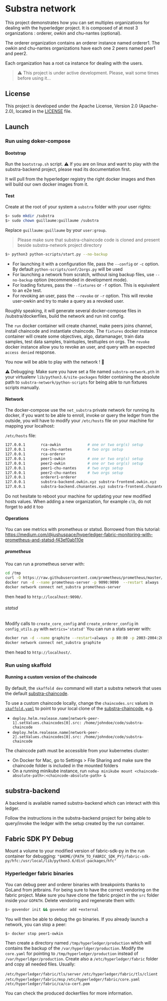# Substra network

This project demonstrates how you can set multiples organizations for dealing with the hyperledger project.
It is composed of at most 3 organizations : orderer, owkin and chu-nantes (optional).

The orderer organization contains an orderer instance named orderer1.
The owkin and chu-nantes organizations have each one 2 peers named peer1 and peer2.

Each organization has a root ca instance for dealing with the users.

> :warning: This project is under active development. Please, wait some times before using it...

## License

This project is developed under the Apache License, Version 2.0 (Apache-2.0), located in the [LICENSE](./LICENSE) file.

## Launch

### Run using doker-compose

#### Bootstrap

Run the `bootstrap.sh` script.
:warning: If you are on linux and want to play with the substra-backend project, please read its documentation first.

It will pull from the hyperledger registry the right docker images and then will build our own docker images from it.

#### Test

Create at the root of your system a `substra` folder with your user rights:

```sh
$> sudo mkdir /substra
$> sudo chown guillaume:guillaume /substra
```

Replace `guillaume:guillaume` by your `user:group`.

> Please make sure that substra-chaincode code is cloned and present beside substra-network project directory

```sh
$> python3 python-scripts/start.py --no-backup
```

- For launching it with a configuration file, pass the `--config` or `-c` option. By default `python-scripts/conf/2orgs.py` will be used
- For launching a network from scratch,  without ising backup files, use `--no-backup` option (recommended in development mode).
- For loading fixtures, pass the `--fixtures` or `-f` option. This is equivalent to an e2e test.
- For revoking an user, pass the `--revoke` or `-r` option. This will revoke user-owkin and try to make a query as a revoked user.

Roughly speaking, it will generate several docker-compose files in /substra/dockerfiles, build the network and run init config.

The `run` docker container will create channel, make peers joins channel, install chaincode and instantiate chaincode.
The `fixtures` docker instance container will create some objectives, algo, datamanager, train data samples, test data samples, traintuples, testtuples on orgs.
The `revoke` docker instance allow you to revoke an user, and query with an expected `access denied` response.

You now will be able to play with the network ! :tada:

:warning: Debugging: Make sure you have set a file named `substra-network.pth` in your virtualenv `lib/python3.6/site-packages` folder containing the absolute path to `substra-network/python-scripts` for being able to run fixtures scripts manually.

#### Network

The docker-compose use the `net_substra` private network for running its docker, if you want to be able to enroll, invoke or query the ledger from the outside, you will have to modify your `/etc/hosts` file on your machine for mapping your localhost:

`/etc/hosts` file:

```sh
127.0.0.1       rca-owkin            # one or two org(s) setup
127.0.0.1       rca-chu-nantes       # two orgs setup
127.0.0.1       rca-orderer
127.0.0.1       peer1-owkin          # one or two org(s) setup
127.0.0.1       peer2-owkin          # one or two org(s) setup
127.0.0.1       peer1-chu-nantes     # two orgs setup
127.0.0.1       peer2-chu-nantes     # two orgs setup
127.0.0.1       orderer1-orderer
127.0.0.1       substra-backend.owkin.xyz substra-frontend.owkin.xyz         # one or two org(s) setup
127.0.0.1       substra-backend.chunantes.xyz substra-frontend.chunantes.xyz # two orgs setup
```

Do not hesitate to reboot your machine for updating your new modified hosts values.
When adding a new organization, for example `clb`, do not forget to add it too

#### Operations

You can see metrics with prometheus or statsd.
Borrowed from this tutorial: <https://medium.com/@jushuspace/hyperledger-fabric-monitoring-with-prometheus-and-statsd-f43ef0ab110e>

##### prometheus

You can run a prometheus server with:

```sh
cd /tmp
curl -O https://raw.githubusercontent.com/prometheus/prometheus/master/documentation/examples/prometheus.yml
docker run -d --name prometheus-server -p 9090:9090  --restart always  -v /tmp/prometheus-2.7.1.linux-amd64/prometheus.yml:/prometheus.yml  prom/prometheus --config.file=/prometheus.yml
docker network connect net_substra prometheus-server
```

then head to `http://localhost:9090/`.

###### statsd

Modify calls to `create_core_config` and `create_orderer_config` in `config_utils.py` with `metrics='statsd'`
You can run a stats server with:

```sh
docker run -d --name graphite --restart=always -p 80:80 -p 2003-2004:2003-2004 -p 2023-2024:2023-2024 -p 8125:8125/udp -p 8126:8126 graphiteapp/graphite-statsd
docker network connect net_substra graphite
```

then head to `http://localhost/`.

### Run using skaffold

#### Running a custom version of the chaincode

By default, the `skaffold dev` command will start a substra network that uses the default [substra-chaincode](https://github.com/SubstraFoundation/substra-chaincode).

To use a custom chaincode locally, change the `chaincodes.src` values in [`skaffold.yaml`](./skaffold.yaml) to point to your local clone of the [substra-chaincode](https://github.com/SubstraFoundation/substra-chaincode), e.g.

- `deploy.helm.realease.name[network-peer-1].setValues.chaincodes[0].src: /home/johndoe/code/substra-chaincode`
- `deploy.helm.realease.name[network-peer-2].setValues.chaincodes[0].src: /home/johndoe/code/substra-chaincode`

The chaincode path must be accessible from your kubernetes cluster:

- On Docker for Mac, go to Settings > File Sharing and make sure the chaincode folder is included in the mounted folders
- On a running minikube instance, run `nohup minikube mount <chaincode-absolute-path>:<chaincode-absolute-path> &`

## substra-backend

A backend is available named substra-backend which can interact with this ledger.

Follow the instructions in the substra-backend project for being able to query/invoke the ledger with the setup created by the run container.

## Fabric SDK PY Debug

Mount a volume to your modified version of fabric-sdk-py in the run container for debugging:
`"$HOME/{PATH_TO_FABRIC_SDK_PY}/fabric-sdk-py/hfc:/usr/local/lib/python3.6/dist-packages/hfc"`

### Hyperledger fabric binaries

You can debug peer and orderer binaries with breakpoints thanks to GoLand from jetbrains.
For being sure to have the correct vendoring on the fabric project.
Make sure you have clone the fabric project in the `src` folder inside your `GOPATH`.
Delete vendoring and regenerate them with:

```sh
$> govendor init && govendor add +external
```

You will then be able to debug the go binaries. If you already launch a network, you can stop a peer:

```sh
$> docker stop peer1-owkin
```

Then create a directory named `/tmp/hyperledger/production` which will contains the backup of the `/var/hyperldger/production`.
Modify the `core.yaml` for pointing to `/tmp/hyperledger/production` instead of `/var/hyperldger/production`.
Create also a `/etc/hyperledger/fabric` folder and copy all needed files.
Usually:

`/etc/hyperledger/fabric/tls/server`
`/etc/hyperledger/fabric/tls/client`
`/etc/hyperledger/fabric/msp`
`/etc/hyperledger/fabric/core.yaml`
`/etc/hyperledger/fabric/ca/ca-cert.pem`

You can check the produced dockerfiles for more information.
